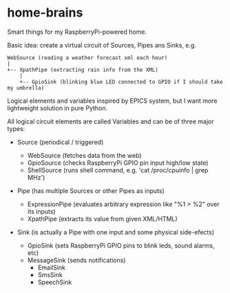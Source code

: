 home-brains
===========

Smart things for my RaspberryPi-powered home.



Basic idea: create a virtual circuit of Sources, Pipes ans Sinks, e.g.

    WebSource (reading a weather forecast xml each hour)
    |
    +-- XpathPipe (extracting rain info from the XML)
        |
        +-- GpioSink (blinking blue LED connected to GPIO if I should take my umbrella)

Logical elements and variables inspired by EPICS system, but I want more lightweight
solution in pure Python.

All logical circuit elements are called Variables and can be of three major types:

+ Source (periodical / triggered)
  * WebSource (fetches data from the web)
  * GpioSource (checks RaspberryPi GPIO pin input high/low state)
  * ShellSource (runs shell command, e.g. 'cat /proc/cpuinfo | grep MHz')

+ Pipe (has multiple Sources or other Pipes as inputs)
  * ExpressionPipe (evaluates arbitrary expression like "%1 > %2" over its inputs)
  * XpathPipe (extracts its value from given XML/HTML)

+ Sink (is actually a Pipe with one input and some physical side-efects)
  * GpioSink (sets RaspberryPi GPIO pins to blink leds, sound alarms, etc)
  * MessageSink (sends notifications)
    - EmailSink
    - SmsSink
    - SpeechSink
